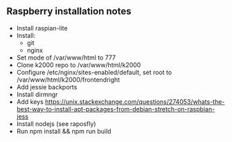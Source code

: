 ## Raspberry installation notes

- Install raspian-lite
- Install:
  - git
  - nginx
- Set mode of /var/www/html to 777
- Clone k2000 repo to /var/www/html/k2000
- Configure /etc/nginx/sites-enabled/default, set root to /var/www/html/k2000/frontendright
- Add jessie backports
- Install dirmngr
- Add keys https://unix.stackexchange.com/questions/274053/whats-the-best-way-to-install-apt-packages-from-debian-stretch-on-raspbian-jess
- Install nodejs (see raposfly)
- Run npm install && npm run build
